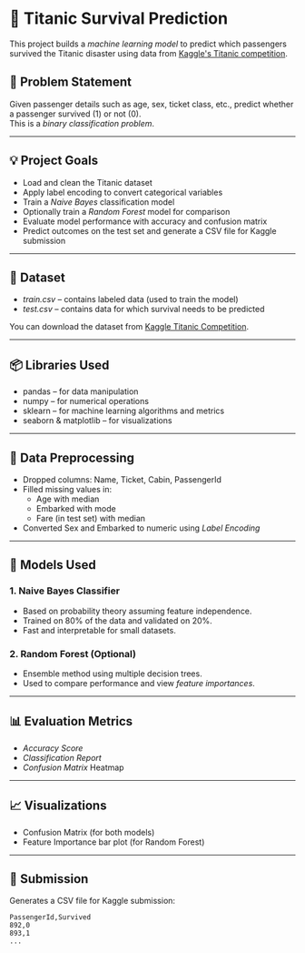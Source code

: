 # 🚢 Titanic Survival Prediction

This project builds a *machine learning model* to predict which passengers survived the Titanic disaster using data from [Kaggle's Titanic competition](https://www.kaggle.com/c/titanic).

## 📌 Problem Statement

Given passenger details such as age, sex, ticket class, etc., predict whether a passenger survived (1) or not (0).  
This is a *binary classification problem*.

---

## 💡 Project Goals

- Load and clean the Titanic dataset
- Apply label encoding to convert categorical variables
- Train a *Naive Bayes* classification model
- Optionally train a *Random Forest* model for comparison
- Evaluate model performance with accuracy and confusion matrix
- Predict outcomes on the test set and generate a CSV file for Kaggle submission

---

## 📁 Dataset

- *train.csv* – contains labeled data (used to train the model)
- *test.csv* – contains data for which survival needs to be predicted

You can download the dataset from [Kaggle Titanic Competition](https://www.kaggle.com/c/titanic/data).

---

## 📦 Libraries Used

- pandas – for data manipulation
- numpy – for numerical operations
- sklearn – for machine learning algorithms and metrics
- seaborn & matplotlib – for visualizations

---

## 🧹 Data Preprocessing

- Dropped columns: Name, Ticket, Cabin, PassengerId
- Filled missing values in:
  - Age with median
  - Embarked with mode
  - Fare (in test set) with median
- Converted Sex and Embarked to numeric using *Label Encoding*

---

## 🤖 Models Used

### 1. Naive Bayes Classifier
- Based on probability theory assuming feature independence.
- Trained on 80% of the data and validated on 20%.
- Fast and interpretable for small datasets.

### 2. Random Forest (Optional)
- Ensemble method using multiple decision trees.
- Used to compare performance and view *feature importances*.

---

## 📊 Evaluation Metrics

- *Accuracy Score*
- *Classification Report*
- *Confusion Matrix* Heatmap

---

## 📈 Visualizations

- Confusion Matrix (for both models)
- Feature Importance bar plot (for Random Forest)

---

## 📝 Submission

Generates a CSV file for Kaggle submission:

```csv
PassengerId,Survived
892,0
893,1
...
